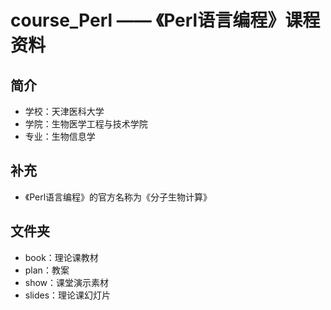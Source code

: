 # course_Perl —— 《Perl语言编程》课程资料

## 简介
* 学校：天津医科大学
* 学院：生物医学工程与技术学院
* 专业：生物信息学

## 补充
* 《Perl语言编程》的官方名称为《分子生物计算》

## 文件夹
* book：理论课教材
* plan：教案
* show：课堂演示素材
* slides：理论课幻灯片
